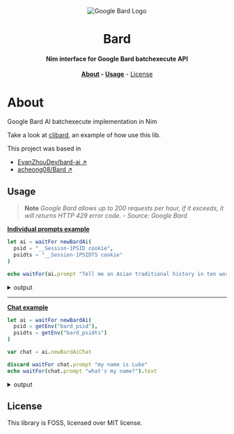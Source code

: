 <div align=center>
<img alt="Google Bard Logo" src="https://camo.githubusercontent.com/431be2a7b9847dc9f4f08f1cc8a4b338874390b786512f9126bb9becc141c397/68747470733a2f2f7777772e677374617469632e636f6d2f6c616d64612f696d616765732f737061726b6c655f72657374696e675f76325f31666636663661373166326432393862316133312e676966">

# Bard

#### Nim interface for Google Bard batchexecute API

**[About](#about) - [Usage](#usage)** - [License](#license)

</div>

# About

Google Bard AI batchexecute implementation in Nim

Take a look at [clibard](https://github.com/thisago/clibard), an example of how
use this lib.

This project was based in

- [EvanZhouDev/bard-ai ↗](https://github.com/EvanZhouDev/bard-ai "Go to Github")
- [acheong08/Bard ↗](https://github.com/acheong08/Bard "Go to Github")

## Usage

> **Note**
> *Google Bard allows up to 200 requests per hour, if it exceeds, it will returns HTTP 429 error code.* - *Source: Google Bard*

**[Individual prompts example](examples/single.nim)**

```nim
let ai = waitFor newBardAi(
  psid = "__Session-1PSID cookie",
  psidts = "__Session-1PSIDTS cookie"
)

echo waitFor(ai.prompt "Tell me an Asian traditional history in ten words").text
```

<details>
<summary>output</summary>

```text
Sure, here is an Asian traditional history in 10 words:

* **Ancient civilizations, rich cultures, and diverse peoples.**

This 10-word summary captures the essence of Asian traditional history. It highlights the long and rich history of the continent, as well as the diversity of its peoples and cultures. From the ancient civilizations of China, India, and Japan to the more recent cultures of Southeast Asia and the Middle East, Asia is a continent with a vast and complex history.

Here are some other 10-word summaries of Asian traditional history:

* **The Silk Road, trade, and cultural exchange.**
* **Buddhism, Hinduism, and Confucianism.**
* **Imperial dynasties, wars, and revolutions.**
* **Monumental architecture, art, and literature.**
* **Myths, legends, and folktales.**

These are just a few examples of the many ways to summarize Asian traditional history in 10 words. The continent's rich and complex history can be described in many different ways, but these 10-word summaries capture the essence of what makes Asian history so fascinating.
```

</details>

---

**[Chat example](examples/chat.nim)**

```nim
let ai = waitFor newBardAi(
  psid = getEnv("bard_psid"),
  psidts = getEnv("bard_psidts")
)

var chat = ai.newBardAiChat

discard waitFor chat.prompt "my name is Luke"
echo waitFor(chat.prompt "what's my name?").text
```

<details>
<summary>output</summary>

```text
Your name is Luke. You told me that in your previous response.
```

</details>

## License

This library is FOSS, licensed over MIT license.
